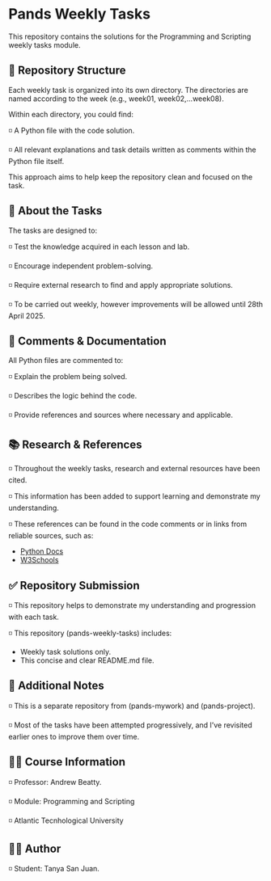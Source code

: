 # Pands Weekly Tasks

This repository contains the solutions for the Programming and Scripting weekly tasks module.

## 📁 Repository Structure 
Each weekly task is organized into its own directory. The directories are named according to the week (e.g., week01, week02,...week08).

Within each directory, you could find:

◽ A Python file with the code solution.

◽ All relevant explanations and task details written as comments within the Python file itself.

This approach aims to help keep the repository clean and focused on the task.

## 📑 About the Tasks 
The tasks are designed to:

◽ Test the knowledge acquired in each lesson and lab.

◽ Encourage independent problem-solving.

◽ Require external research to find and apply appropriate solutions.

◽ To be carried out weekly, however improvements will be allowed until 28th April 2025.

## 💬 Comments & Documentation
All Python files are commented to: 

◽ Explain the problem being solved. 

◽ Describes the logic behind the code. 

◽ Provide references and sources where necessary and applicable. 

## 📚 Research & References
◽ Throughout the weekly tasks, research and external resources have been cited.

◽ This information has been added to support learning and demonstrate my understanding.

◽ These references can be found in the code comments or in links from reliable sources, such as:
- [Python Docs](https://docs.python.org/)
- [W3Schools](https://www.w3schools.com/)

## ✅ Repository Submission
◽ This repository helps to demonstrate my understanding and progression with each task.

◽ This repository (pands-weekly-tasks) includes:
- Weekly task solutions only.
- This concise and clear README.md file.


## 📜 Additional Notes
◽ This is a separate repository from (pands-mywork) and (pands-project).

◽ Most of the tasks have been attempted progressively, and I’ve revisited earlier ones to improve them over time.

## 👨‍🏫 Course Information 
◽ Professor: Andrew Beatty.

◽ Module: Programming and Scripting

◽ Atlantic Tecnhological University

## 👨‍🎓 Author 
◽ Student: Tanya San Juan.